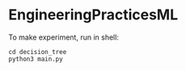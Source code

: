 # EngineeringPracticesML

To make experiment, run in shell:
```shell
cd decision_tree
python3 main.py
```
